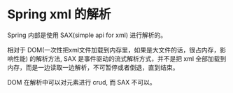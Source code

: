 # Spring xml 的解析


Spring 内部是使用 SAX(simple api for xml) 进行解析的。

相对于 DOM(一次性把xml文件加载到内存里，如果是大文件的话，很占内存，影响性能) 的解析方法, SAX 是事件驱动的流式解析方式，并不是把 xml 全部加载到内存，而是一边读取一边解析，不可暂停或者倒退，直到结束。

DOM 在解析中可以对元素进行 crud, 而 SAX 不可以。
